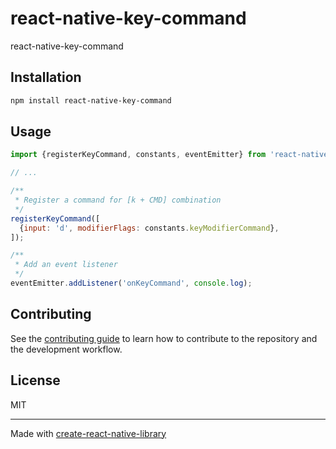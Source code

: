 # react-native-key-command
react-native-key-command
## Installation

```sh
npm install react-native-key-command
```

## Usage

```js
import {registerKeyCommand, constants, eventEmitter} from 'react-native-key-command';

// ...

/**
 * Register a command for [k + CMD] combination
 */
registerKeyCommand([
  {input: 'd', modifierFlags: constants.keyModifierCommand},
]);

/**
 * Add an event listener
 */
eventEmitter.addListener('onKeyCommand', console.log);
```

## Contributing

See the [contributing guide](CONTRIBUTING.md) to learn how to contribute to the repository and the development workflow.

## License

MIT

---

Made with [create-react-native-library](https://github.com/callstack/react-native-builder-bob)
